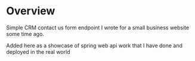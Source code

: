# Overview

Simple CRM contact us form endpoint I wrote for a small business website some time ago.

Added here as a showcase of spring web api work that I have done and deployed in the real world 
